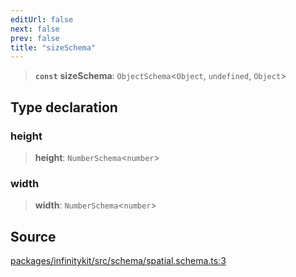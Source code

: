```yaml
---
editUrl: false
next: false
prev: false
title: "sizeSchema"
---
```


> **`const`** **sizeSchema**: `ObjectSchema`\<`Object`, `undefined`, `Object`\>

## Type declaration

### height

> **height**: `NumberSchema`\<`number`\>

### width

> **width**: `NumberSchema`\<`number`\>

## Source

[packages/infinitykit/src/schema/spatial.schema.ts:3](https://github.com/nodenogg-in/alpha-p2p/blob/1896b55/packages/infinitykit/src/schema/spatial.schema.ts#L3)
